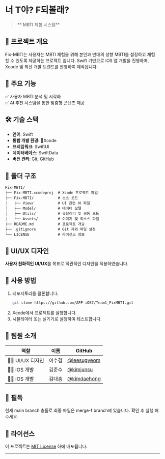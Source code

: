 # 너 T야? F되볼래?

> ** MBTI 체험 시스템**

## 🚀 프로젝트 개요
Fix-MBTI는 사용자는 MBTI 체험을 위해 본인과 반대의 성향 MBTI를 설정하고 체험 할 수 있도록 제공하는 프로젝트 입니다.  Swift 기반으로 iOS 앱 개발을 진행하며, Xcode 및 최신 개발 트렌드를 반영하여 제작됩니다.

## 📌 주요 기능
✅ 사용자 MBTI 분석 및 시각화  
✅ AI 추천 시스템을 통한 맞춤형 콘텐츠 제공  

## 🛠️ 기술 스택
- **언어**: Swift
- **통합 개발 환경**: Xcode
- **프레임워크**: SwiftUI
- **데이터베이스**: SwiftData
- **버전 관리**: Git, GitHub

## 📂 폴더 구조
```
Fix-MBTI/
├── Fix-MBTI.xcodeproj  # Xcode 프로젝트 파일
├── Fix-MBTI/           # 소스 코드
│   ├── View/           # UI 관련 뷰 파일
│   ├── Model/          # 데이터 모델
│   ├── Utils/          # 유틸리티 및 공통 모듈
│   └── Assets/         # 이미지 및 리소스 파일
├── README.md           # 프로젝트 개요
├── .gitignore          # Git 제외 파일 설정
└── LICENSE             # 라이선스 정보
```

## 🎨 UI/UX 디자인
**사용자 친화적인 UI/UX**를 목표로 직관적인 디자인을 적용하였습니다.

## 📖 사용 방법
1. 레포지토리를 클론합니다.
   ```bash
   git clone https://github.com/APP-iOS7/Team1_FixMBTI.git
   
   ```
2. Xcode에서 프로젝트를 실행합니다.
3. 시뮬레이터 또는 실기기로 실행하여 테스트합니다.

## 🤝 팀원 소개
| 역할  | 이름  | GitHub |
|-------|------|--------|
| 👨‍🎨 UI/UX 디자인 | 이수겸 | [@leesugyeom](https://github.com/leesugyeom) |
| 👨‍💻 iOS 개발 | 김준수 | [@kimjunsu](https://github.com/kimjunsu) |
| 👨‍💻 iOS 개발 | 김대홍 | [@kimdaehong](https://github.com/kimdaehong) |

## 📖 필독
현재 main branch 충돌로 최종 파일은 merge-f branch에 있습니다. 확인 후 실행 해주세요.

## 📜 라이선스
이 프로젝트는 [MIT License](LICENSE) 하에 배포됩니다.

---


